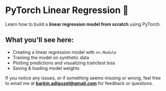 # PyTorch Linear Regression 🚀

Learn how to build a **linear regression model from scratch** using PyTorch.

## What you'll see here:
- Creating a linear regression model with `nn.Module`  
- Training the model on synthetic data  
- Plotting predictions and visualizing train/test loss  
- Saving & loading model weights  

If you notice any issues, or if something seems missing or wrong, feel free to email me at **barkin.adiguzel@gmail.com** for feedback or questions.
